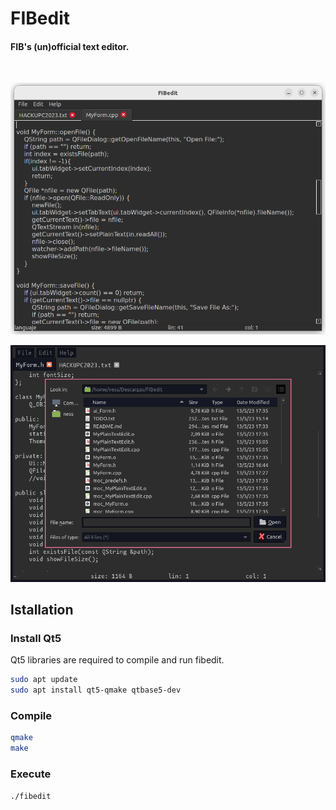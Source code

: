# FIBedit
#### FIB's (un)official text editor.
<br>

![](img/captura1.png)

![](img/captura2.png)

## Istallation
### Install Qt5
Qt5 libraries are required to compile and run fibedit.

```sh
sudo apt update
sudo apt install qt5-qmake qtbase5-dev
```

### Compile
```sh
qmake
make
```

### Execute
```sh
./fibedit
```
